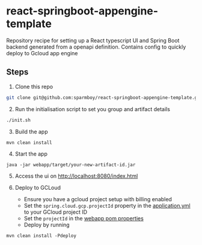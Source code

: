 # react-springboot-appengine-template
Repository recipe for setting up a React typescript UI and Spring Boot backend generated from a openapi definition.
Contains config to quickly deploy to Gcloud app engine 

## Steps
1. Clone this repo
```bash
git clone git@github.com:sparmboy/react-springboot-appengine-template.git mynewapp
```
2. Run the initialisation script to set you group and artifact details
```bash
./init.sh
```
3. Build the app
```bash
mvn clean install
```

4. Start the app
```shell
java -jar webapp/target/your-new-artifact-id.jar
```

5. Access the ui on [http://localhost:8080/index.html](http://localhost:8080/index.html)

6. Deploy to GCLoud
    * Ensure you have a gcloud project setup with billing enabled
    * Set the ``spring.cloud.gcp.projectId`` property in the [application.yml](webapp/src/main/resources/application.yml) to your GCloud project ID
    * Set the ``projectId`` in the [webapp pom properties](webapp/pom.xml)
    * Deploy by running
````shell
mvn clean install -Pdeploy
````
